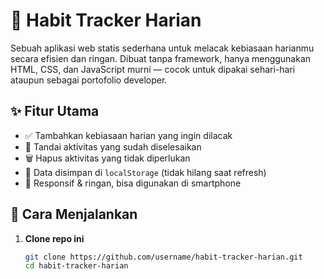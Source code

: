 # 🧠 Habit Tracker Harian

Sebuah aplikasi web statis sederhana untuk melacak kebiasaan harianmu secara efisien dan ringan. Dibuat tanpa framework, hanya menggunakan HTML, CSS, dan JavaScript murni — cocok untuk dipakai sehari-hari ataupun sebagai portofolio developer.

## ✨ Fitur Utama

- ✅ Tambahkan kebiasaan harian yang ingin dilacak
- 📌 Tandai aktivitas yang sudah diselesaikan
- 🗑️ Hapus aktivitas yang tidak diperlukan
- 💾 Data disimpan di `localStorage` (tidak hilang saat refresh)
- 📱 Responsif & ringan, bisa digunakan di smartphone

## 🚀 Cara Menjalankan

1. **Clone repo ini**
   ```bash
   git clone https://github.com/username/habit-tracker-harian.git
   cd habit-tracker-harian
